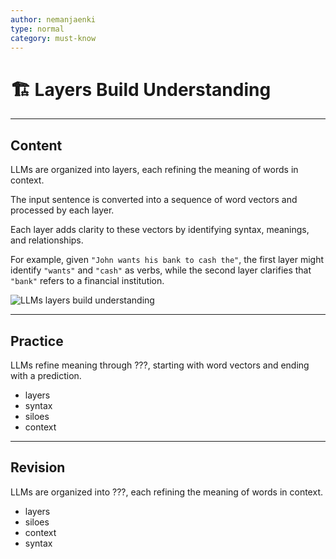 ```yaml
---
author: nemanjaenki
type: normal
category: must-know
---
```


# 🏗️ Layers Build Understanding

---

## Content

LLMs are organized into layers, each refining the meaning of words in context.

The input sentence is converted into a sequence of word vectors and processed by each layer.

Each layer adds clarity to these vectors by identifying syntax, meanings, and relationships.

For example, given `"John wants his bank to cash the"`, the first layer might identify `"wants"` and `"cash"` as verbs, while the second layer clarifies that `"bank"` refers to a financial institution.

![LLMs layers build understanding](https://img.enkipro.com/b90f37d49c09dde73e0020fe255bc8fb.png)

---

## Practice

LLMs refine meaning through ???, starting with word vectors and ending with a prediction.

- layers
- syntax
- siloes
- context

---

## Revision

LLMs are organized into ???, each refining the meaning of words in context.

- layers
- siloes
- context
- syntax

